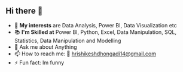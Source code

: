 ## Hi there 👋

- 🦾 **My interests** are Data Analysis, Power BI, Data Visualization etc
- 📚 **I'm Skilled at** Power BI, Python, Excel, Data Manipulation, SQL, Statistics, Data Manipulation and Modelling 
- 💬 Ask me about Anything
- 📫 How to reach me: 📩 hrishikeshdhongadi14@gmail.com
- ⚡ Fun fact: Im funny 

